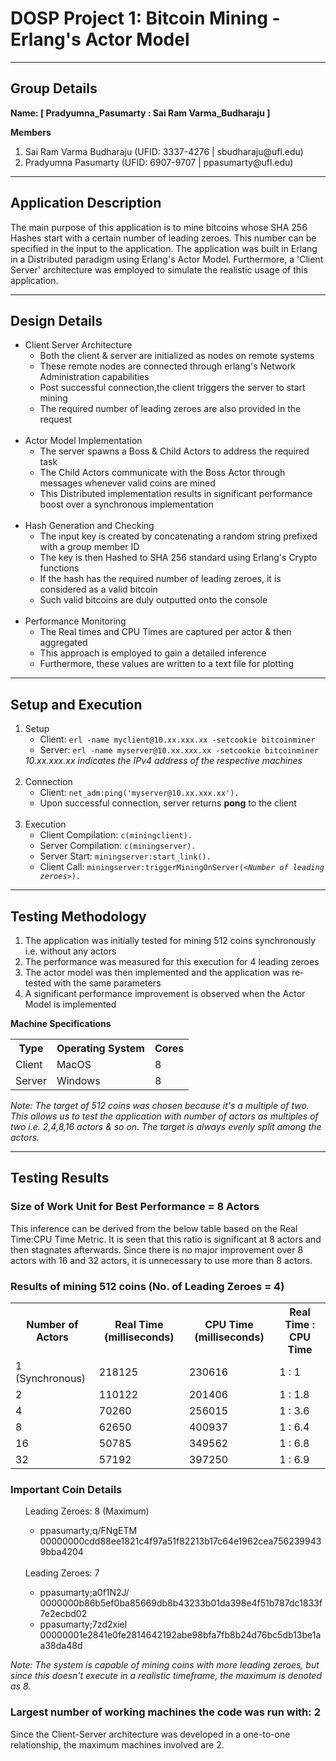 # DOSP Project 1: Bitcoin Mining - Erlang's Actor Model
****
## Group Details
<p><strong>Name: [ Pradyumna_Pasumarty : Sai Ram Varma_Budharaju ]</strong></p>
<strong>Members</strong>
<ol>
    <li>Sai Ram Varma Budharaju (UFID: 3337-4276 | <a>sbudharaju@ufl.edu</a>)</li>
    <li>Pradyumna Pasumarty (UFID: 6907-9707 | <a>ppasumarty@ufl.edu</a>)</li>
</ol>

****

## Application Description

The main purpose of this application is to mine bitcoins whose SHA 256 Hashes start with a certain number of leading zeroes. 
This number can be specified in the input to the application. 
The application was built in Erlang in a Distributed paradigm using Erlang's Actor Model. 
Furthermore, a 'Client Server' architecture was employed to simulate the realistic usage of this application.

****

## Design Details

<ul>
    <li>
        Client Server Architecture
        <ul>
            <li>Both the client & server are initialized as nodes on remote systems</li>
            <li>These remote nodes are connected through erlang's Network Administration capabilities</li>
            <li>Post successful connection,the client triggers the server to start mining</li>
            <li>The required number of leading zeroes are also provided in the request</li>
        </ul>
    </li>
    <br/>
    <li>
        Actor Model Implementation
        <ul>
            <li>The server spawns a Boss & Child Actors to address the required task</li>
            <li>The Child Actors communicate with the Boss Actor through messages whenever valid coins are mined</li>
            <li>This Distributed implementation results in significant performance boost over a synchronous implementation</li>
        </ul>
    </li>
    <br/>
    <li>
        Hash Generation and Checking
        <ul>
            <li>The input key is created by concatenating a random string prefixed with a group member ID</li>
            <li>The key is then Hashed to SHA 256 standard using Erlang's Crypto functions</li>
            <li>If the hash has the required number of leading zeroes, it is considered as a valid bitcoin</li>
            <li>Such valid bitcoins are duly outputted onto the console</li>
        </ul>
    </li>
    <br/>
    <li>
        Performance Monitoring
        <ul>
            <li>The Real times and CPU Times are captured per actor & then aggregated</li>
            <li>This approach is employed to gain a detailed inference</li>
            <li>Furthermore, these values are written to a text file for plotting</li>
        </ul>
    </li>
</ul>

****

## Setup and Execution

<ol>
    <li>
        Setup
        <ul>
            <li>Client: <code>erl -name myclient@10.xx.xxx.xx -setcookie bitcoinminer</code></li>
            <li>Server: <code>erl -name myserver@10.xx.xxx.xx -setcookie bitcoinminer</code></li>
        </ul>
        <i>10.xx.xxx.xx indicates the IPv4 address of the respective machines</i>
    </li>
    <br/>
    <li>
        Connection
        <ul>
            <li>Client: <code>net_adm:ping('myserver@10.xx.xxx.xx').</code></li>
            <li>Upon successful connection, server returns <strong>pong</strong> to the client</li>
        </ul>
    </li>
    <br/>
    <li>
        Execution
        <ul>
            <li>Client Compilation: <code>c(miningclient).</code></li>
            <li>Server Compilation: <code>c(miningserver).</code></li>
            <li>Server Start: <code>miningserver:start_link().</code></li>
            <li>Client Call: <code>miningserver:triggerMiningOnServer(<<i>Number of leading zeroes</i>>).</code></li>
        </ul>
    </li>
</ol>

****

## Testing Methodology

<ol>
    <li>The application was initially tested for mining 512 coins synchronously i.e. without any actors</li>
    <li>The performance was measured for this execution for 4 leading zeroes</li>
    <li>The actor model was then implemented and the application was re-tested with the same parameters</li>
    <li>A significant performance improvement is observed when the Actor Model is implemented</li>
</ol>
<strong>Machine Specifications</strong>
<table>
    <th>Type</th>
    <th>Operating System</th>
    <th>Cores</th>
    <tr>
        <td>Client</td>
        <td>MacOS</td>
        <td>8</td>
    </tr>
    <tr>
        <td>Server</td>
        <td>Windows</td>
        <td>8</td>
    </tr>
</table>
<i>Note: The target of 512 coins was chosen because it's a multiple of two. This allows us to test the application with number of actors as multiples of two i.e. 2,4,8,16 actors & so on. The target is always evenly split among the actors.</i>

****

## Testing Results

### Size of Work Unit for Best Performance = 8 Actors
This inference can be derived from the below table based on the Real Time:CPU Time Metric. It is seen that this ratio is significant at 8 actors and then stagnates afterwards. Since there is no major improvement over 8 actors with 16 and 32 actors, it is unnecessary to use more than 8 actors.

### Results of mining 512 coins (No. of Leading Zeroes = 4)

<table>
    <th>Number of Actors</th>
    <th>Real Time (milliseconds)</th>
    <th>CPU Time (milliseconds)</th>    
    <th>Real Time : CPU Time</th>
    <tr>
        <td>1 (Synchronous)</td>
        <td>218125</td>
        <td>230616</td>
        <td>1 : 1</td>
    </tr>
    <tr>
        <td>2</td>
        <td>110122</td>
        <td>201406</td>
        <td>1 : 1.8</td>
    </tr>
    <tr>
        <td>4</td>
        <td>70260</td>
        <td>256015</td>
        <td>1 : 3.6</td>
    </tr>
    <tr>
        <td>8</td>
        <td>62650</td>
        <td>400937</td>
        <td>1 : 6.4</td>
    </tr>
    <tr>
        <td>16</td>
        <td>50785</td>
        <td>349562</td>
        <td>1 : 6.8</td>
    </tr>
    <tr>
        <td>32</td>
        <td>57192</td>
        <td>397250</td>
        <td>1 : 6.9</td>
    </tr>
</table>

### Important Coin Details

<ul>
    Leading Zeroes: 8 (Maximum)
    <ul>
        <li>ppasumarty;q/FNgETM    00000000cdd88ee1821c4f97a51f82213b17c64e1962cea7562399439bba4204</li>
    </ul>
    <br/>
    Leading Zeroes: 7
    <ul>
        <li>ppasumarty;a0f1N2J/    0000000b86b5ef0ba85669db8b43233b01da398e4f51b787dc1833f7e2ecbd02</li>
        <li>ppasumarty;7zd2xiel    00000001e2841e0fe2814642192abe98bfa7fb8b24d76bc5db13be1aa38da48d</li>
    </ul>
</ul>

<i>
Note: The system is capable of mining coins with more leading zeroes, but since this doesn't 
execute in a realistic timeframe, the maximum is denoted as 8.</i>

### Largest number of working machines the code was run with: 2
Since the Client-Server architecture was developed in a one-to-one relationship, the maximum machines involved are 2.



